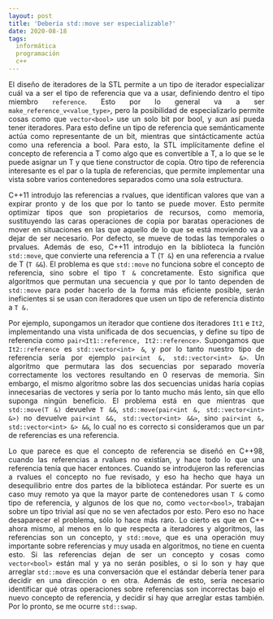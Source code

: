 ```yaml
---
layout: post
title: 'Debería std::move ser especializable?'
date: 2020-08-18
tags:
  informática
  programación
  c++
---
```

<p style='text-align: justify;'>El diseño de iteradores de la STL permite a un tipo de iterador especializar cuál va a ser el tipo de referencia que va a usar, definiendo dentro el tipo miembro <code>reference</code>. Esto por lo general va a ser <code>make_reference_v&lt;value_type&gt;</code>, pero la posibilidad de especializarlo permite cosas como que <code>vector&lt;bool&gt;</code> use un solo bit por bool, y aun así pueda tener iteradores. Para esto define un tipo de referencia que semánticamente actúa como representante de un bit, mientras que sintácticamente actúa como una referencia a bool. Para esto, la STL implícitamente define el concepto de referencia a T como algo que es convertible a T, a lo que se le puede asignar un T y que tiene constructor de copia. Otro tipo de referencia interesante es el par o la tupla de referencias, que permite implementar una vista sobre varios contenedores separados como una sola estructura.</p>

<p style='text-align: justify;'>C++11 introdujo las referencias a rvalues, que identifican valores que van a expirar pronto y de los que por lo tanto se puede mover. Esto permite optimizar tipos que son propietarios de recursos, como memoria, sustituyendo las caras operaciones de copia por baratas operaciones de mover en situaciones en las que aquello de lo que se está moviendo va a dejar de ser necesario. Por defecto, se mueve de todas las temporales o prvalues. Además de eso, C++11 introdujo en la biblioteca la función <code>std::move</code>, que convierte una referencia a T (<code>T &amp;</code>) en una referencia a rvalue de T (<code>T &amp;&amp;</code>). El problema es que <code>std::move</code> no funciona sobre el concepto de referencia, sino sobre el tipo <code>T &amp;</code> concretamente. Esto significa que algoritmos que permutan una secuencia y que por lo tanto dependen de <code>std::move</code> para poder hacerlo de la forma más eficiente posible, serán ineficientes si se usan con iteradores que usen un tipo de referencia distinto a <code>T &amp;.</code></p>

<p style='text-align: justify;'>Por ejemplo, supongamos un iterador que contiene dos iteradores <code>It1</code> e <code>It2</code>, implementando una vista unificada de dos secuencias, y define su tipo de referencia como <code>pair&lt;It1::reference, It2::reference&gt;</code>. Supongamos que <code>It2::reference</code> es <code>std::vector&lt;int&gt; &amp;</code>, y por lo tanto nuestro tipo de referencia sería por ejemplo <code>pair&lt;int &amp;, std::vector&lt;int&gt; &amp;></code>. Un algoritmo que permutara las dos secuencias por separado movería correctamente los vectores resultando en 0 reservas de memoria. Sin embargo, el mismo algoritmo sobre las dos secuencias unidas haría copias innecesarias de vectores y sería por lo tanto mucho más lento, sin que ello suponga ningún beneficio. El problema está en que mientras que <code>std::move(T &amp;)</code> devuelve <code>T &amp;&amp;</code>, <code>std::move(pair&lt;int &amp;, std::vector&lt;int&gt; &amp;>)</code> no devuelve <code>pair&lt;int &amp;&amp;, std::vector&lt;int&gt; &amp;&amp;&gt;</code>, sino <code>pair&lt;int &amp;, std::vector&lt;int&gt; &amp;&gt; &amp;&amp;</code>, lo cual no es correcto si consideramos que un par de referencias es una referencia.</p>

<p style='text-align: justify;'>Lo que parece es que el concepto de referencia se diseñó en C++98, cuando las referencias a rvalues no existían, y hace todo lo que una referencia tenía que hacer entonces. Cuando se introdujeron las referencias a rvalues el concepto no fue revisado, y eso ha hecho que haya un desequilibrio entre dos partes de la biblioteca estándar. Por suerte es un caso muy remoto ya que la mayor parte de contenedores usan <code>T &amp;</code> como tipo de referencia, y algunos de los que no, como <code>vector&lt;bool&gt;</code>, trabajan sobre un tipo trivial así que no se ven afectados por esto. Pero eso no hace desaparecer el problema, sólo lo hace más raro. Lo cierto es que en C++ ahora mismo, al menos en lo que respecta a iteradores y algoritmos, las referencias son un concepto, y <code>std::move</code>, que es una operación muy importante sobre referencias y muy usada en algoritmos, no tiene en cuenta esto. Si las referencias dejan de ser un concepto y cosas como <code>vector&lt;bool&gt;</code> están mal y ya no serán posibles, o si lo son y hay que arreglar <code>std::move</code> es una conversación que el estándar debería tener para decidir en una dirección o en otra. Además de esto, sería necesario identificar qué otras operaciones sobre referencias son incorrectas bajo el nuevo concepto de referencia, y decidir si hay que arreglar estas también. Por lo pronto, se me ocurre <code>std::swap</code>.</p>
